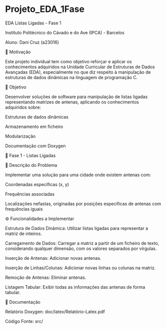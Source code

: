 # Projeto_EDA_1Fase
EDA Listas Ligadas - Fase 1

Instituto Politécnico do Cávado e do Ave (IPCA) - Barcelos

Aluno: Dani Cruz (a23016)

📌 Motivação

Este projeto individual tem como objetivo reforçar e aplicar os conhecimentos adquiridos na Unidade Curricular de Estruturas de Dados Avançadas (EDA), especialmente no que diz respeito à manipulação de estruturas de dados dinâmicas na linguagem de programação C.

🎯 Objetivo

Desenvolver soluções de software para manipulação de listas ligadas representando matrizes de antenas, aplicando os conhecimentos adquiridos sobre:

Estruturas de dados dinâmicas

Armazenamento em ficheiro

Modularização

Documentação com Doxygen

📝 Fase 1 - Listas Ligadas

📖 Descrição do Problema

Implementar uma solução para uma cidade onde existem antenas com:

Coordenadas específicas (x, y)

Frequências associadas

Localizações nefastas, originadas por posições específicas de antenas com frequências iguais

⚙️ Funcionalidades a Implementar

Estrutura de Dados Dinâmica: Utilizar listas ligadas para representar a matriz de inteiros.

Carregamento de Dados: Carregar a matriz a partir de um ficheiro de texto, considerando qualquer dimensão, com os valores separados por vírgulas.

Inserção de Antenas: Adicionar novas antenas.

Inserção de Linhas/Colunas: Adicionar novas linhas ou colunas na matriz.

Remoção de Antenas: Eliminar antenas.

Listagem Tabular: Exibir todas as informações das antenas de forma tabular.

📄 Documentação

Relatório Doxygen: doc/latex/Relatório-Latex.pdf

Código Fonte: src/
